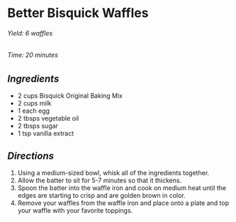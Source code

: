# Better Bisquick Waffles

######  Yield: 6 waffles
######  Time:  20 minutes

##  *Ingredients*
- 2 cups Bisquick Original Baking Mix
- 2 cups milk
- 1 each egg
- 2 tbsps vegetable oil
- 2 tbsps sugar
- 1 tsp vanilla extract

##  *Directions*
1. Using a medium-sized bowl, whisk all of the ingredients together.
2. Allow the batter to sit for 5-7 minutes so that it thickens.
3. Spoon the batter into the waffle iron and cook on medium heat until the edges are starting to crisp and are golden brown in color.
4. Remove your waffles from the waffle iron and place onto a plate and top your waffle with your favorite toppings.